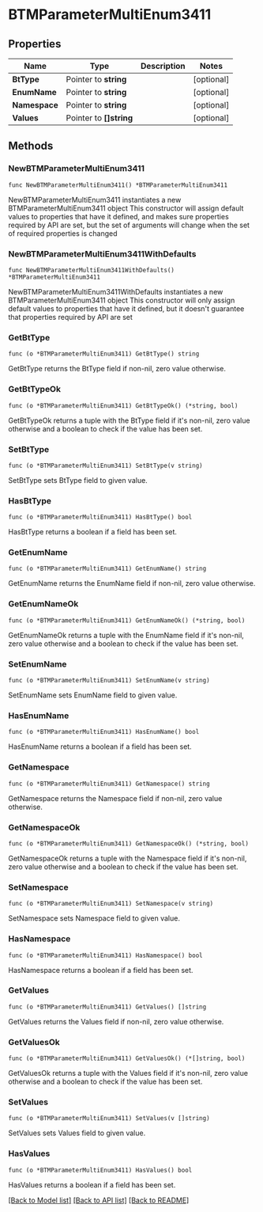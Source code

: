 # BTMParameterMultiEnum3411

## Properties

Name | Type | Description | Notes
------------ | ------------- | ------------- | -------------
**BtType** | Pointer to **string** |  | [optional] 
**EnumName** | Pointer to **string** |  | [optional] 
**Namespace** | Pointer to **string** |  | [optional] 
**Values** | Pointer to **[]string** |  | [optional] 

## Methods

### NewBTMParameterMultiEnum3411

`func NewBTMParameterMultiEnum3411() *BTMParameterMultiEnum3411`

NewBTMParameterMultiEnum3411 instantiates a new BTMParameterMultiEnum3411 object
This constructor will assign default values to properties that have it defined,
and makes sure properties required by API are set, but the set of arguments
will change when the set of required properties is changed

### NewBTMParameterMultiEnum3411WithDefaults

`func NewBTMParameterMultiEnum3411WithDefaults() *BTMParameterMultiEnum3411`

NewBTMParameterMultiEnum3411WithDefaults instantiates a new BTMParameterMultiEnum3411 object
This constructor will only assign default values to properties that have it defined,
but it doesn't guarantee that properties required by API are set

### GetBtType

`func (o *BTMParameterMultiEnum3411) GetBtType() string`

GetBtType returns the BtType field if non-nil, zero value otherwise.

### GetBtTypeOk

`func (o *BTMParameterMultiEnum3411) GetBtTypeOk() (*string, bool)`

GetBtTypeOk returns a tuple with the BtType field if it's non-nil, zero value otherwise
and a boolean to check if the value has been set.

### SetBtType

`func (o *BTMParameterMultiEnum3411) SetBtType(v string)`

SetBtType sets BtType field to given value.

### HasBtType

`func (o *BTMParameterMultiEnum3411) HasBtType() bool`

HasBtType returns a boolean if a field has been set.

### GetEnumName

`func (o *BTMParameterMultiEnum3411) GetEnumName() string`

GetEnumName returns the EnumName field if non-nil, zero value otherwise.

### GetEnumNameOk

`func (o *BTMParameterMultiEnum3411) GetEnumNameOk() (*string, bool)`

GetEnumNameOk returns a tuple with the EnumName field if it's non-nil, zero value otherwise
and a boolean to check if the value has been set.

### SetEnumName

`func (o *BTMParameterMultiEnum3411) SetEnumName(v string)`

SetEnumName sets EnumName field to given value.

### HasEnumName

`func (o *BTMParameterMultiEnum3411) HasEnumName() bool`

HasEnumName returns a boolean if a field has been set.

### GetNamespace

`func (o *BTMParameterMultiEnum3411) GetNamespace() string`

GetNamespace returns the Namespace field if non-nil, zero value otherwise.

### GetNamespaceOk

`func (o *BTMParameterMultiEnum3411) GetNamespaceOk() (*string, bool)`

GetNamespaceOk returns a tuple with the Namespace field if it's non-nil, zero value otherwise
and a boolean to check if the value has been set.

### SetNamespace

`func (o *BTMParameterMultiEnum3411) SetNamespace(v string)`

SetNamespace sets Namespace field to given value.

### HasNamespace

`func (o *BTMParameterMultiEnum3411) HasNamespace() bool`

HasNamespace returns a boolean if a field has been set.

### GetValues

`func (o *BTMParameterMultiEnum3411) GetValues() []string`

GetValues returns the Values field if non-nil, zero value otherwise.

### GetValuesOk

`func (o *BTMParameterMultiEnum3411) GetValuesOk() (*[]string, bool)`

GetValuesOk returns a tuple with the Values field if it's non-nil, zero value otherwise
and a boolean to check if the value has been set.

### SetValues

`func (o *BTMParameterMultiEnum3411) SetValues(v []string)`

SetValues sets Values field to given value.

### HasValues

`func (o *BTMParameterMultiEnum3411) HasValues() bool`

HasValues returns a boolean if a field has been set.


[[Back to Model list]](../README.md#documentation-for-models) [[Back to API list]](../README.md#documentation-for-api-endpoints) [[Back to README]](../README.md)


